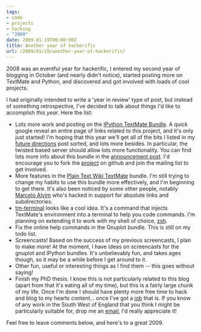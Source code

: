 ```yaml
---
tags:
- code
- projects
- hacking
- "2009"
date: 2009-01-19T00:00:00Z
title: Another year of hackerific
url: /2009/01/19/another-year-of-hackerific/
---
```


2008 was an eventful year for hackerific, I entered my second year of blogging in October (and nearly didn't notice), started posting more on TextMate and Python, and discovered and got involved with loads of cool projects.

I had originally intended to write a 'year in review' type of post, but instead of something retrospective, I've decided to talk about things I'd like to accomplish *this year*. Here the list:

 * Lots more work and posting on the [IPython TextMate Bundle](http://www.ohloh.net/p/ipython-tmbundle "IPython TextMate Bundle"). A quick google reveal an entire page of links related to this project, and it's only just started! I'm hoping that this year we'll get all of the bits I listed in my [future directions](/2008/12/9/ipython-textmate-bundle-future-directions "hackerific: IPython TextMate Bundle: Future Directions") post sorted, and lots more besides. In particular, the twisted based server should allow lots more functionality. You can find lots more info about this bundle in the [announcement post](http://www.hackerific.net/2008/11/14/announcing-the-ipython-textmate-bundle "hackerific: Announcing the IPython TextMate Bundle"). I'd encourage you to fork the [project](http://github.com/mattfoster/ipython-tmbundle "mattfoster's ipython-tmbundle at master - GitHub") on github and join the mailing list to get involved.
 * More features in the [Plain Text Wiki TextMate](http://github.com/mattfoster/plaintextwiki-tmbundle "mattfoster's plaintextwiki-tmbundle at master - GitHub") bundle. I'm still trying to change my habits to use this bundle more effectively, and I'm beginning to get there. It's also been noticed by some other people, notably [Marcelo Alvim](http://github.com/malvim "malvim's Profile - GitHub") who's hacked in support for absolute links and subdirectories. 
 * [tm-terminal](http://github.com/mkhl/tm-terminal/tree/master "mkhl's tm-terminal at master - GitHub") looks like a cool idea. It's a command that injects TextMate's environment into a terminal to help you code commands. I'm planning on extending it to work with my shell of choice, [zsh](http://www.zsh.org/ "Zsh").
 * Fix the online help commands in the Gnuplot bundle. This is *still* on my todo list.
 * Screencasts! Based on the success of my previous screencasts, I plan to make more! At the moment, I have ideas on screencasts for the gnuplot and IPython bundles. It's unbelievably fun, and takes ages though, so it may be a while before I get around to it.
 * Other fun, useful or interesting things as I find them -- this goes without saying!
 * Finish my PhD thesis. I know this is not particularly related to this blog (apart from that it's eating all of my time), but this is a fairly large chunk of my life. Once I'm done I should have plenty more free time to hack and blog to my hearts content… once I've got a [job](http://work.hackerific.net) that is. If you know of any work in the South West of England that you think I might be particularly suitable for, drop me an [email](mailto:&#x6D;&#x61;&#x74;&#x74;&#x2E;&#x70;&#x2E;&#x66;&#x6F;&#x73;&#x74;&#x65;&#x72;&#x40;&#x67;&#x6D;&#x61;&#x69;&#x6C;&#x2E;&#x63;&#x6F;&#x6D;), I'd really appreciate it!

Feel free to leave comments below, and here's to a great 2009.
